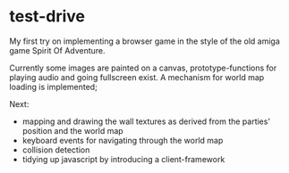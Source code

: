 # test-drive
My first try on implementing a browser game in the style of the old amiga game Spirit Of Adventure.

Currently some images are painted on a canvas, prototype-functions for playing audio and going fullscreen exist.
A mechanism for world map loading is implemented;

Next: 
- mapping and drawing the wall textures as derived from the parties' position and the world map
- keyboard events for navigating through the world map
- collision detection
- tidying up javascript by introducing a client-framework